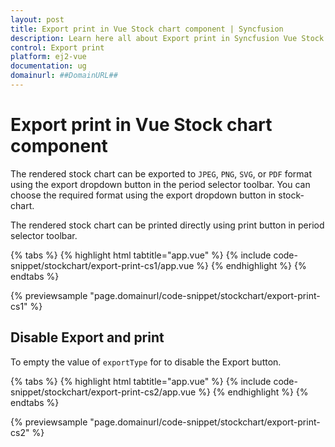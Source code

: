 ```yaml
---
layout: post
title: Export print in Vue Stock chart component | Syncfusion
description: Learn here all about Export print in Syncfusion Vue Stock chart component of Syncfusion Essential JS 2 and more.
control: Export print 
platform: ej2-vue
documentation: ug
domainurl: ##DomainURL##
---
```


# Export print in Vue Stock chart component

The rendered stock chart can be exported to `JPEG`, `PNG`, `SVG`, or `PDF` format using the export dropdown button in the period selector toolbar. You can choose the required format using the export dropdown button in stock-chart.

The rendered stock chart can be printed directly using print button in period selector toolbar.

{% tabs %}
{% highlight html tabtitle="app.vue" %}
{% include code-snippet/stockchart/export-print-cs1/app.vue %}
{% endhighlight %}
{% endtabs %}
        
{% previewsample "page.domainurl/code-snippet/stockchart/export-print-cs1" %}

## Disable Export and print

To empty the value of `exportType` for to disable the Export button.

{% tabs %}
{% highlight html tabtitle="app.vue" %}
{% include code-snippet/stockchart/export-print-cs2/app.vue %}
{% endhighlight %}
{% endtabs %}
        
{% previewsample "page.domainurl/code-snippet/stockchart/export-print-cs2" %}